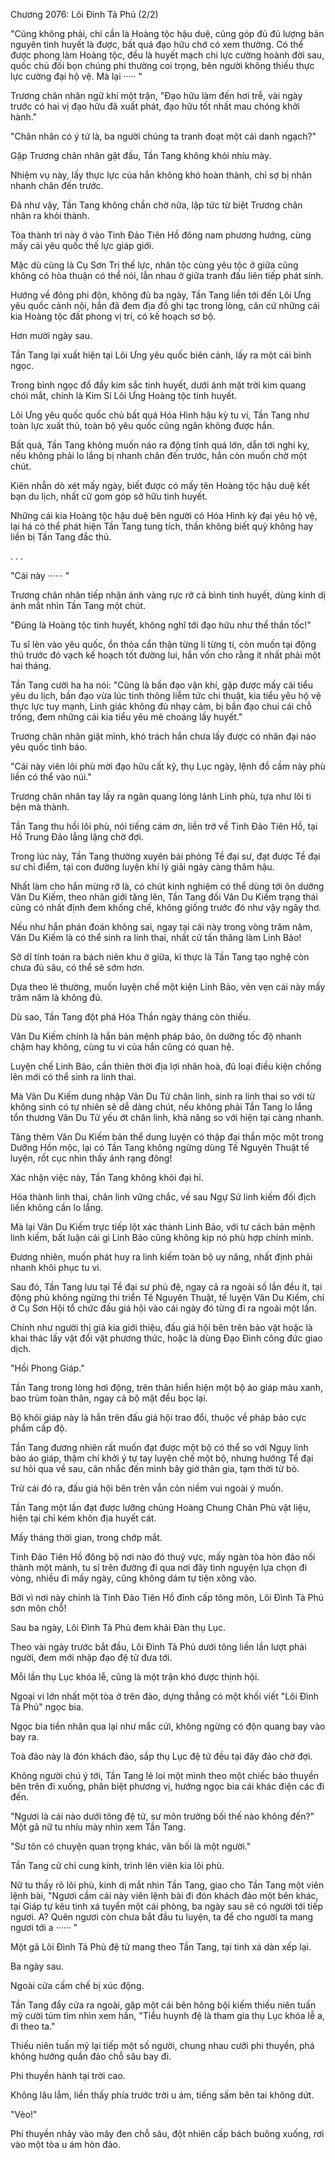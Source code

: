 




Chương 2076: Lôi Đình Tả Phủ (2/2)


"Cũng không phải, chỉ cần là Hoàng tộc hậu duệ, cũng góp đủ đủ lượng bản nguyên tinh huyết là được, bất quá đạo hữu chớ có xem thường. Có thể được phong làm Hoàng tộc, đều là huyết mạch chi lực cường hoành đời sau, quốc chủ đối bọn chúng phi thường coi trọng, bên người không thiếu thực lực cường đại hộ vệ. Mà lại ····· "

Trương chân nhân ngữ khí một trận, "Đạo hữu làm đến hơi trễ, vài ngày trước có hai vị đạo hữu đã xuất phát, đạo hữu tốt nhất mau chóng khởi hành."

"Chân nhân có ý tứ là, ba người chúng ta tranh đoạt một cái danh ngạch?"

Gặp Trương chân nhân gật đầu, Tần Tang không khỏi nhíu mày.

Nhiệm vụ này, lấy thực lực của hắn không khó hoàn thành, chỉ sợ bị nhân nhanh chân đến trước.

Đã như vậy, Tần Tang không chần chờ nữa, lập tức từ biệt Trương chân nhân ra khỏi thành.

Tòa thành trì này ở vào Tinh Đảo Tiên Hồ đông nam phương hướng, cùng mấy cái yêu quốc thế lực giáp giới.

Mặc dù cùng là Cụ Sơn Trị thế lực, nhân tộc cùng yêu tộc ở giữa cũng không có hòa thuận có thể nói, lẫn nhau ở giữa tranh đấu liên tiếp phát sinh.

Hướng về đông phi độn, không đủ ba ngày, Tần Tang liền tới đến Lôi Ưng yêu quốc cảnh nội, hắn đã đem địa đồ ghi tạc trong lòng, căn cứ những cái kia Hoàng tộc đất phong vị trí, có kế hoạch sơ bộ.

Hơn mười ngày sau.

Tần Tang lại xuất hiện tại Lôi Ưng yêu quốc biên cảnh, lấy ra một cái bình ngọc.

Trong bình ngọc đổ đầy kim sắc tinh huyết, dưới ánh mặt trời kim quang chói mắt, chính là Kim Sí Lôi Ưng Hoàng tộc tinh huyết.

Lôi Ưng yêu quốc quốc chủ bất quá Hóa Hình hậu kỳ tu vi, Tần Tang như toàn lực xuất thủ, toàn bộ yêu quốc cũng ngăn không được hắn.

Bất quá, Tần Tang không muốn náo ra động tĩnh quá lớn, dẫn tới nghi kỵ, nếu không phải lo lắng bị nhanh chân đến trước, hắn còn muốn chờ một chút.

Kiên nhẫn dò xét mấy ngày, biết được có mấy tên Hoàng tộc hậu duệ kết bạn du lịch, nhất cử gom góp sở hữu tinh huyết.

Những cái kia Hoàng tộc hậu duệ bên người có Hóa Hình kỳ đại yêu hộ vệ, lại há có thể phát hiện Tần Tang tung tích, thần không biết quỷ không hay liền bị Tần Tang đắc thủ.

. . .

"Cái này ······ "

Trương chân nhân tiếp nhận ánh vàng rực rỡ cả bình tinh huyết, dùng kinh dị ánh mắt nhìn Tần Tang một chút.

"Đúng là Hoàng tộc tinh huyết, không nghĩ tới đạo hữu như thế thần tốc!"

Tu sĩ lẻn vào yêu quốc, ổn thỏa cẩn thận từng li từng tí, còn muốn tại động thủ trước đó vạch kế hoạch tốt đường lui, hắn vốn cho rằng ít nhất phải một hai tháng.

Tần Tang cười ha ha nói: "Cũng là bần đạo vận khí, gặp được mấy cái tiểu yêu du lịch, bần đạo vừa lúc tinh thông liễm tức chi thuật, kia tiểu yêu hộ vệ thực lực tuy mạnh, Linh giác không đủ nhạy cảm, bị bần đạo chui cái chỗ trống, đem những cái kia tiểu yêu mê choáng lấy huyết."

Trương chân nhân giật mình, khó trách hắn chưa lấy được có nhân đại náo yêu quốc tình báo.

"Cái này viên lôi phù mời đạo hữu cất kỹ, thụ Lục ngày, lệnh đồ cầm này phù liền có thể vào núi."

Trương chân nhân tay lấy ra ngân quang lóng lánh Linh phù, tựa như lôi ti bện mà thành.

Tần Tang thu hồi lôi phù, nói tiếng cám ơn, liền trở về Tinh Đảo Tiên Hồ, tại Hồ Trung Đảo lẳng lặng chờ đợi.

Trong lúc này, Tần Tang thường xuyên bái phỏng Tề đại sư, đạt được Tề đại sư chỉ điểm, tại con đường luyện khí lý giải ngày càng thâm hậu.

Nhất làm cho hắn mừng rỡ là, có chút kinh nghiệm có thể dùng tới ôn dưỡng Vân Du Kiếm, theo nhãn giới tăng lên, Tần Tang đối Vân Du Kiếm trạng thái cũng có nhất định đem khống chế, không giống trước đó như vậy ngây thơ.

Nếu như hắn phán đoán không sai, ngay tại cái này trong vòng trăm năm, Vân Du Kiếm là có thể sinh ra linh thai, nhất cử tấn thăng làm Linh Bảo!

Sở dĩ tính toán ra bách niên khu ở giữa, kì thực là Tần Tang tạo nghệ còn chưa đủ sâu, có thể sẽ sớm hơn.

Dựa theo lẽ thường, muốn luyện chế một kiện Linh Bảo, vẻn vẹn cái này mấy trăm năm là không đủ.

Dù sao, Tần Tang đột phá Hóa Thần ngày tháng còn thiếu.

Vân Du Kiếm chính là hắn bản mệnh pháp bảo, ôn dưỡng tốc độ nhanh chậm hay không, cùng tu vi của hắn cũng có quan hệ.

Luyện chế Linh Bảo, cần thiên thời địa lợi nhân hoà, đủ loại điều kiện chồng lên mới có thể sinh ra linh thai.

Mà Vân Du Kiếm dung nhập Vân Du Tử chân linh, sinh ra linh thai so với từ không sinh có tự nhiên sẽ dễ dàng chút, nếu không phải Tần Tang lo lắng tổn thương Vân Du Tử yếu ớt chân linh, khả năng so với hiện tại càng nhanh.

Tăng thêm Vân Du Kiếm bản thể dung luyện có thập đại thần mộc một trong Dưỡng Hồn mộc, lại có Tần Tang không ngừng dùng Tế Nguyên Thuật tế luyện, rốt cục nhìn thấy ánh rạng đông!

Xác nhận việc này, Tần Tang không khỏi đại hỉ.

Hóa thành linh thai, chân linh vững chắc, về sau Ngự Sử linh kiếm đối địch liền không cần lo lắng.

Mà lại Vân Du Kiếm trực tiếp lột xác thành Linh Bảo, với tư cách bản mệnh linh kiếm, bất luận cái gì Linh Bảo cũng không kịp nó phù hợp chính mình.

Đương nhiên, muốn phát huy ra linh kiếm toàn bộ uy năng, nhất định phải nhanh khôi phục tu vi.

Sau đó, Tần Tang lưu tại Tề đại sư phủ đệ, ngay cả ra ngoài số lần đều ít, tại động phủ không ngừng thi triển Tế Nguyên Thuật, tế luyện Vân Du Kiếm, chỉ ở Cụ Sơn Hội tổ chức đấu giá hội vào cái ngày đó từng đi ra ngoài một lần.

Chính như người thị giả kia giới thiệu, đấu giá hội bên trên bảo vật hoặc là khai thác lấy vật đổi vật phương thức, hoặc là dùng Đạo Đình công đức giao dịch.

"Hồi Phong Giáp."

Tần Tang trong lòng hơi động, trên thân hiển hiện một bộ áo giáp màu xanh, bao trùm toàn thân, ngay cả bộ mặt đều bọc lại.

Bộ khôi giáp này là hắn trên đấu giá hội trao đổi, thuộc về pháp bảo cực phẩm cấp độ.

Tần Tang đương nhiên rất muốn đạt được một bộ có thể so với Ngụy linh bảo áo giáp, thậm chí khởi ý tự tay luyện chế một bộ, nhưng hướng Tề đại sư hỏi qua về sau, cân nhắc đến mình bây giờ thân gia, tạm thời từ bỏ.

Trừ cái đó ra, đấu giá hội bên trên vẫn còn niềm vui ngoài ý muốn.

Tần Tang một lần đạt được lưỡng chủng Hoàng Chung Chân Phù vật liệu, hiện tại chỉ kém khôn địa huyết cát.

Mấy tháng thời gian, trong chớp mắt.

Tinh Đảo Tiên Hồ đông bộ nơi nào đó thuỷ vực, mấy ngàn tòa hòn đảo nối thành một mảnh, tu sĩ trên đường đi qua nơi đây tình nguyện lựa chọn đi vòng, nhiều đi mấy ngày, cũng không dám tự tiện xông vào.

Bởi vì nơi này chính là Tinh Đảo Tiên Hồ đỉnh cấp tông môn, Lôi Đình Tả Phủ sơn môn chỗ!

Sau ba ngày, Lôi Đình Tả Phủ đem khải Đàn thụ Lục.

Theo vài ngày trước bắt đầu, Lôi Đình Tả Phủ dưới tông liền lần lượt phái người, đem mới nhập đạo đệ tử đưa tới.

Mỗi lần thụ Lục khóa lễ, cũng là một trận khó được thịnh hội.

Ngoại vi lớn nhất một tòa ở trên đảo, dựng thẳng có một khối viết "Lôi Đình Tả Phủ" ngọc bia.

Ngọc bia tiền nhân qua lại như mắc cửi, không ngừng có độn quang bay vào bay ra.

Toà đảo này là đón khách đảo, sắp thụ Lục đệ tử đều tại đây đảo chờ đợi.

Không người chú ý tới, Tần Tang lẻ loi một mình theo một chiếc bảo thuyền bên trên đi xuống, phân biệt phương vị, hướng ngọc bia cái khác điện các đi đến.

"Ngươi là cái nào dưới tông đệ tử, sư môn trưởng bối thế nào không đến?" Một gã nữ tu nhíu mày nhìn xem Tần Tang.

"Sư tôn có chuyện quan trọng khác, vãn bối là một người."

Tần Tang cử chỉ cung kính, trình lên viên kia lôi phù.

Nữ tu thấy rõ lôi phù, kinh dị mắt nhìn Tần Tang, giao cho Tần Tang một viên lệnh bài, "Ngươi cầm cái này viên lệnh bài đi đón khách đảo một bên khác, tại Giáp tự kêu tinh xá tuyển một cái phòng, ba ngày sau sẽ có người tới tiếp ngươi. A? Quên ngươi còn chưa bắt đầu tu luyện, ta để cho người ta mang ngươi tới a ······ "

Một gã Lôi Đình Tả Phủ đệ tử mang theo Tần Tang, tại tinh xá dàn xếp lại.

Ba ngày sau.

Ngoài cửa cấm chế bị xúc động.

Tần Tang đẩy cửa ra ngoài, gặp một cái bên hông bội kiếm thiếu niên tuấn mỹ cười tủm tỉm nhìn xem hắn, "Tiểu huynh đệ là tham gia thụ Lục khóa lễ a, đi theo ta."

Thiếu niên tuấn mỹ lại tiếp một số người, chung nhau cưỡi phi thuyền, phá không hướng quần đảo chỗ sâu bay đi.

Phi thuyền hành tại trời cao.

Không lâu lắm, liền thấy phía trước trời u ám, tiếng sấm bên tai không dứt.

"Vèo!"

Phi thuyền nhảy vào mây đen chỗ sâu, đột nhiên cấp bách buông xuống, rơi vào một tòa u ám hòn đảo.




